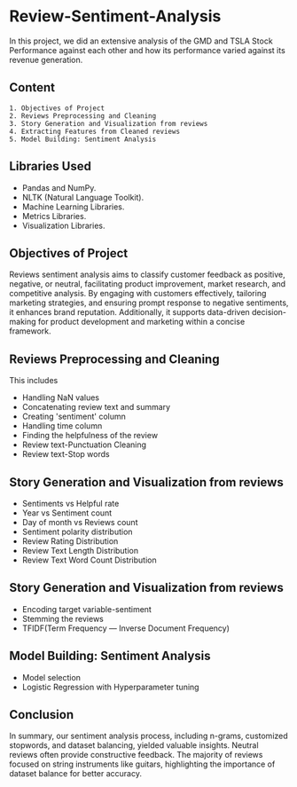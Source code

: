 
# Review-Sentiment-Analysis


In this project, we did an extensive analysis of the GMD and TSLA Stock Performance against each other and how its performance varied against its revenue generation.

## Content

    1. Objectives of Project
    2. Reviews Preprocessing and Cleaning
    3. Story Generation and Visualization from reviews
    4. Extracting Features from Cleaned reviews
    5. Model Building: Sentiment Analysis

## Libraries Used

- Pandas and NumPy.
- NLTK (Natural Language Toolkit).
- Machine Learning Libraries.
- Metrics Libraries.
- Visualization Libraries.

## Objectives of Project

Reviews sentiment analysis aims to classify customer feedback as positive, negative, or neutral, facilitating product improvement, market research, and competitive analysis. By engaging with customers effectively, tailoring marketing strategies, and ensuring prompt response to negative sentiments, it enhances brand reputation. Additionally, it supports data-driven decision-making for product development and marketing within a concise framework.


## Reviews Preprocessing and Cleaning

This includes 
- Handling NaN values
- Concatenating review text and summary
- Creating 'sentiment' column
- Handling time column
- Finding the helpfulness of the review
- Review text-Punctuation Cleaning
- Review text-Stop words

## Story Generation and Visualization from reviews

- Sentiments vs Helpful rate
- Year vs Sentiment count
- Day of month vs Reviews count
- Sentiment polarity distribution
- Review Rating Distribution
- Review Text Length Distribution
- Review Text Word Count Distribution


## Story Generation and Visualization from reviews

- Encoding target variable-sentiment
- Stemming the reviews
- TFIDF(Term Frequency — Inverse Document Frequency)

## Model Building: Sentiment Analysis

- Model selection
- Logistic Regression with Hyperparameter tuning

## Conclusion

In summary, our sentiment analysis process, including n-grams, customized stopwords, and dataset balancing, yielded valuable insights. Neutral reviews often provide constructive feedback. The majority of reviews focused on string instruments like guitars, highlighting the importance of dataset balance for better accuracy.

